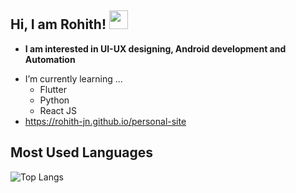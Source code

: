 ## Hi, I am Rohith! <img src="https://raw.githubusercontent.com/aemmadi/aemmadi/master/wave.gif" width="30px">

* **I am interested in UI-UX designing, Android development and Automation**
- I’m currently learning ...
  - Flutter
  - Python
  - React JS
- https://rohith-jn.github.io/personal-site


## Most Used Languages
![Top Langs](https://github-readme-stats.vercel.app/api/top-langs/?username=Rohith-JN&layout=compact)
